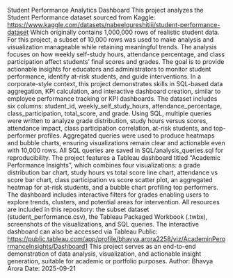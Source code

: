 Student Performance Analytics Dashboard
This project analyzes the Student Performance dataset sourced from Kaggle: https://www.kaggle.com/datasets/nabeelqureshitiii/student-performance-dataset
Which originally contains 1,000,000 rows of realistic student data. For this project, a subset of 10,000 rows was used to make analysis and visualization manageable while retaining meaningful trends. The analysis focuses on how weekly self-study hours, attendance percentage, and class participation affect students’ final scores and grades. The goal is to provide actionable insights for educators and administrators to monitor student performance, identify at-risk students, and guide interventions. In a corporate-style context, this project demonstrates skills in SQL-based data aggregation, KPI calculation, and interactive dashboard creation, similar to employee performance tracking or KPI dashboards.
The dataset includes six columns: student_id, weekly_self_study_hours, attendance_percentage, class_participation, total_score, and grade. Using SQL, multiple queries were written to analyze grade distribution, study hours versus scores, attendance impact, class participation correlation, at-risk students, and top-performer profiles. Aggregated queries were used to produce heatmaps and bubble charts, ensuring visualizations remain clear and actionable even with 10,000 rows. All SQL queries are saved in SQL/analysis_queries.sql for reproducibility.
The project features a Tableau dashboard titled “Academic Performance Insights”, which combines four visualizations: a grade distribution bar chart, study hours vs total score line chart, attendance vs score bar chart, class participation vs score scatter plot, an aggregated heatmap for at-risk students, and a bubble chart profiling top performers. The dashboard includes interactive filters for grades enabling users to explore trends, clusters, and potential areas for intervention.
All resources are included in this repository: the subset dataset (student_performance.csv), the Tableau Packaged Workbook (.twbx), screenshots of the visualizations, and SQL queries. The interactive dashboard can also be accessed via Tableau Public: https://public.tableau.com/app/profile/bhavya.arora2258/viz/AcademinPerormanceInsights/Dashboard1
This project serves as an end-to-end demonstration of data analysis, visualization, and actionable insight generation, suitable for academic or portfolio purposes.
Author: Bhavya Arora
Date: 2025-09-21
